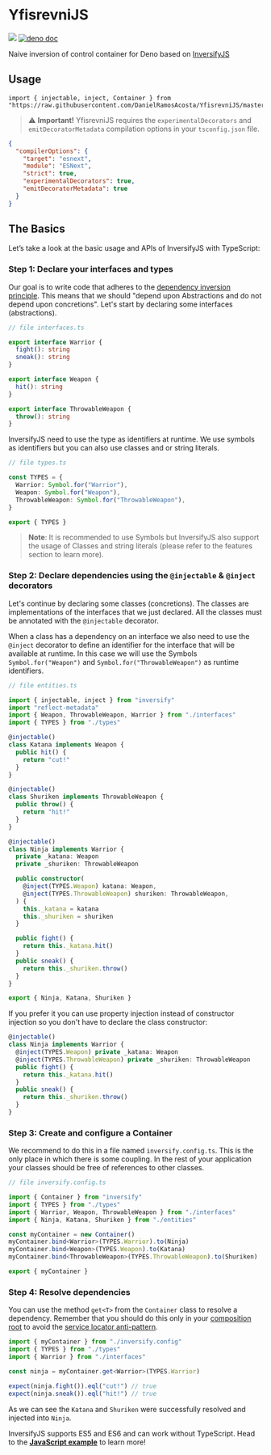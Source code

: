 # YfisrevniJS

[![][ghw badge]][ghw link]
[![deno doc](https://doc.deno.land/badge.svg)](https://doc.deno.land/https/raw.githubusercontent.com/DanielRamosAcosta/YfisrevniJS/master/src/yfisrevni.ts)

Naive inversion of control container for Deno based on [InversifyJS](https://github.com/inversify/InversifyJS)

## Usage

```
import { injectable, inject, Container } from "https://raw.githubusercontent.com/DanielRamosAcosta/YfisrevniJS/master/src/yfisrevni.ts"
```

> :warning: **Important!** YfisrevniJS requires the `experimentalDecorators` and `emitDecoratorMetadata` compilation options in your `tsconfig.json` file.

```json
{
  "compilerOptions": {
    "target": "esnext",
    "module": "ESNext",
    "strict": true,
    "experimentalDecorators": true,
    "emitDecoratorMetadata": true
  }
}
```

## The Basics

Let’s take a look at the basic usage and APIs of InversifyJS with TypeScript:

### Step 1: Declare your interfaces and types

Our goal is to write code that adheres to the [dependency inversion principle](https://en.wikipedia.org/wiki/Dependency_inversion_principle).
This means that we should "depend upon Abstractions and do not depend upon concretions".
Let's start by declaring some interfaces (abstractions).

```ts
// file interfaces.ts

export interface Warrior {
  fight(): string
  sneak(): string
}

export interface Weapon {
  hit(): string
}

export interface ThrowableWeapon {
  throw(): string
}
```

InversifyJS need to use the type as identifiers at runtime. We use symbols as identifiers but you can also use classes and or string literals.

```ts
// file types.ts

const TYPES = {
  Warrior: Symbol.for("Warrior"),
  Weapon: Symbol.for("Weapon"),
  ThrowableWeapon: Symbol.for("ThrowableWeapon"),
}

export { TYPES }
```

> **Note**: It is recommended to use Symbols but InversifyJS also support the usage of Classes and string literals (please refer to the features section to learn more).

### Step 2: Declare dependencies using the `@injectable` & `@inject` decorators

Let's continue by declaring some classes (concretions). The classes are implementations of the interfaces that we just declared. All the classes must be annotated with the `@injectable` decorator.

When a class has a dependency on an interface we also need to use the `@inject` decorator to define an identifier for the interface that will be available at runtime. In this case we will use the Symbols `Symbol.for("Weapon")` and `Symbol.for("ThrowableWeapon")` as runtime identifiers.

```ts
// file entities.ts

import { injectable, inject } from "inversify"
import "reflect-metadata"
import { Weapon, ThrowableWeapon, Warrior } from "./interfaces"
import { TYPES } from "./types"

@injectable()
class Katana implements Weapon {
  public hit() {
    return "cut!"
  }
}

@injectable()
class Shuriken implements ThrowableWeapon {
  public throw() {
    return "hit!"
  }
}

@injectable()
class Ninja implements Warrior {
  private _katana: Weapon
  private _shuriken: ThrowableWeapon

  public constructor(
    @inject(TYPES.Weapon) katana: Weapon,
    @inject(TYPES.ThrowableWeapon) shuriken: ThrowableWeapon,
  ) {
    this._katana = katana
    this._shuriken = shuriken
  }

  public fight() {
    return this._katana.hit()
  }
  public sneak() {
    return this._shuriken.throw()
  }
}

export { Ninja, Katana, Shuriken }
```

If you prefer it you can use property injection instead of constructor injection so you don't have to declare the class constructor:

```ts
@injectable()
class Ninja implements Warrior {
  @inject(TYPES.Weapon) private _katana: Weapon
  @inject(TYPES.ThrowableWeapon) private _shuriken: ThrowableWeapon
  public fight() {
    return this._katana.hit()
  }
  public sneak() {
    return this._shuriken.throw()
  }
}
```

### Step 3: Create and configure a Container

We recommend to do this in a file named `inversify.config.ts`. This is the only place in which there is some coupling.
In the rest of your application your classes should be free of references to other classes.

```ts
// file inversify.config.ts

import { Container } from "inversify"
import { TYPES } from "./types"
import { Warrior, Weapon, ThrowableWeapon } from "./interfaces"
import { Ninja, Katana, Shuriken } from "./entities"

const myContainer = new Container()
myContainer.bind<Warrior>(TYPES.Warrior).to(Ninja)
myContainer.bind<Weapon>(TYPES.Weapon).to(Katana)
myContainer.bind<ThrowableWeapon>(TYPES.ThrowableWeapon).to(Shuriken)

export { myContainer }
```

### Step 4: Resolve dependencies

You can use the method `get<T>` from the `Container` class to resolve a dependency.
Remember that you should do this only in your [composition root](http://blog.ploeh.dk/2011/07/28/CompositionRoot/)
to avoid the [service locator anti-pattern](http://blog.ploeh.dk/2010/02/03/ServiceLocatorisanAnti-Pattern/).

```ts
import { myContainer } from "./inversify.config"
import { TYPES } from "./types"
import { Warrior } from "./interfaces"

const ninja = myContainer.get<Warrior>(TYPES.Warrior)

expect(ninja.fight()).eql("cut!") // true
expect(ninja.sneak()).eql("hit!") // true
```

As we can see the `Katana` and `Shuriken` were successfully resolved and injected into `Ninja`.

InversifyJS supports ES5 and ES6 and can work without TypeScript.
Head to the [**JavaScript example**](https://github.com/inversify/InversifyJS/blob/master/wiki/basic_js_example.md) to learn more!

[ghw badge]: https://img.shields.io/github/workflow/status/DanielRamosAcosta/YfisrevniJS/ci
[ghw link]: https://github.com/DanielRamosAcosta/YfisrevniJS/actions?query=workflow%3Aci
